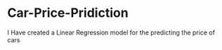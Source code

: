 # Car-Price-Pridiction
I Have created a Linear Regression model for the predicting the price of cars 
